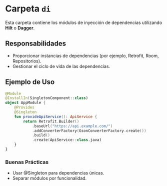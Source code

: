 
# Carpeta `di`

Esta carpeta contiene los módulos de inyección de dependencias utilizando **Hilt** o **Dagger**.

## Responsabilidades
- Proporcionar instancias de dependencias (por ejemplo, Retrofit, Room, Repositorios).
- Gestionar el ciclo de vida de las dependencias.

## Ejemplo de Uso
```kotlin
@Module
@InstallIn(SingletonComponent::class)
object AppModule {
    @Provides
    @Singleton
    fun provideApiService(): ApiService {
        return Retrofit.Builder()
            .baseUrl("https://api.example.com/")
            .addConverterFactory(GsonConverterFactory.create())
            .build()
            .create(ApiService::class.java)
    }
}
```

### Buenas Prácticas
- Usar @Singleton para dependencias únicas.
- Separar módulos por funcionalidad.